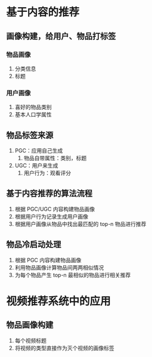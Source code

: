 # 基于内容的推荐

## 画像构建，给用户、物品打标签

### 物品画像

1. 分类信息
2. 标题

### 用户画像

1. 喜好的物品类别
2. 基本人口学属性

## 物品标签来源

1. PGC：应用自己生成
   1. 物品自带属性：类别，标题
2. UGC：用户来生成
   1. 用户行为：观看评分

## 基于内容推荐的算法流程

1. 根据 PGC/UGC 内容构建物品画像
2. 根据用户行为记录生成用户画像
3. 根据用户画像从物品中找出最匹配的 top-n 物品进行推荐

## 物品冷启动处理

1. 根据 PGC 内容构建物品画像
2. 利用物品画像计算物品间两两相似情况
3. 为每个物品产生 top-n 最相似的物品进行相关推荐

# 视频推荐系统中的应用

## 物品画像构建

1. 每个视频标题
2. 将视频的类型直接作为灭个视频的画像标签
